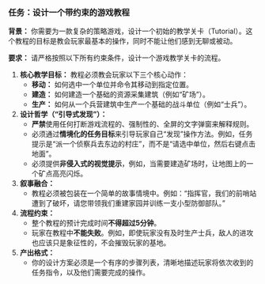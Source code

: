 ### 任务：设计一个带约束的游戏教程

**背景：**
你需要为一款复杂的策略游戏，设计一个初始的教学关卡（Tutorial）。这个教程的目标是教会玩家最基本的操作，同时不能让他们感到无聊或被动。

**要求：**
请严格按照以下所有约束条件，设计一个游戏教学关卡的流程。

1.  **核心教学目标：** 教程必须教会玩家以下三个核心动作：
    *   **移动：** 如何选中一个单位并命令其移动到指定位置。
    *   **建造：** 如何建造一个基础的资源采集建筑（例如“矿场”）。
    *   **生产：** 如何从一个兵营建筑中生产一个基础的战斗单位（例如“士兵”）。
2.  **设计哲学（“引导式发现”）：**
    *   **严禁**使用任何打断游戏流程的、强制性的、全屏的文字弹窗来解释规则。
    *   必须通过**情境化的任务目标**来引导玩家自己“发现”操作方法。例如，任务提示是“派一个侦察兵去东边的村庄”，而不是“请选中单位，然后右键点击地面”。
    *   必须提供**非侵入式的视觉提示**，例如，当需要建造矿场时，让地图上的一个矿点高亮闪烁。
3.  **叙事融合：**
    *   教程必须被包装在一个简单的故事情境中。例如：“指挥官，我们的前哨站遭到了破坏，请您带领我们重建家园并训练一支小型防御部队。”
4.  **流程约束：**
    *   整个教程的预计完成时间**不得超过5分钟**。
    *   玩家在教程中**不能失败**。例如，即使玩家没有及时生产士兵，敌人的进攻也应该只是象征性的，不会摧毁玩家的基地。
5.  **产出格式：**
    *   你的设计方案必须是一个有序的步骤列表，清晰地描述玩家将依次收到的任务指令，以及他们需要完成的操作。